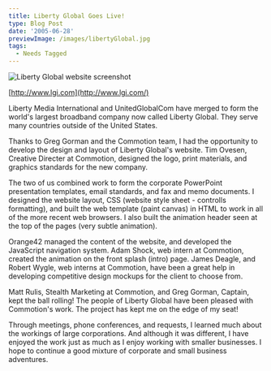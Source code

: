 ```yaml
---
title: Liberty Global Goes Live!
type: Blog Post
date: '2005-06-28'
previewImage: /images/libertyGlobal.jpg
tags:
  - Needs Tagged
---
```

![Liberty Global website screenshot](/images/20050628-lgiScreen.jpg)

[http://www.lgi.com](http://www.lgi.com/)

Liberty Media International and UnitedGlobalCom have merged to form the world's largest broadband company now called Liberty Global. They serve many countries outside of the United States.

Thanks to Greg Gorman and the Commotion team, I had the opportunity to develop the design and layout of Liberty Global's website. Tim Ovesen, Creative Directer at Commotion, designed the logo, print materials, and graphics standards for the new company.

The two of us combined work to form the corporate PowerPoint presentation templates, email standards, and fax and memo documents. I designed the website layout, CSS (website style sheet - controlls formatting), and built the web template (paint canvas) in HTML to work in all of the more recent web browsers. I also built the animation header seen at the top of the pages (very subtle animation).

Orange42 managed the content of the website, and developed the JavaScript navigation system. Adam Shock, web intern at Commotion, created the animation on the front splash (intro) page. James Deagle, and Robert Wygle, web interns at Commotion, have been a great help in developing competitive design mockups for the client to choose from.

Matt Rulis, Stealth Marketing at Commotion, and Greg Gorman, Captain, kept the ball rolling! The people of Liberty Global have been pleased with Commotion's work. The project has kept me on the edge of my seat!

Through meetings, phone conferences, and requests, I learned much about the workings of large corporations. And although it was different, I have enjoyed the work just as much as I enjoy working with smaller businesses. I hope to continue a good mixture of corporate and small business adventures.

